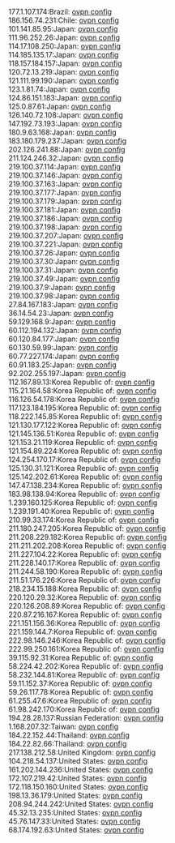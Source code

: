 177.1.107.174:Brazil: [ovpn config](vpn/177_1_107_174.ovpn)  
186.156.74.231:Chile: [ovpn config](vpn/186_156_74_231.ovpn)  
101.141.85.95:Japan: [ovpn config](vpn/101_141_85_95.ovpn)  
111.96.252.26:Japan: [ovpn config](vpn/111_96_252_26.ovpn)  
114.17.108.250:Japan: [ovpn config](vpn/114_17_108_250.ovpn)  
114.185.135.17:Japan: [ovpn config](vpn/114_185_135_17.ovpn)  
118.157.184.157:Japan: [ovpn config](vpn/118_157_184_157.ovpn)  
120.72.13.219:Japan: [ovpn config](vpn/120_72_13_219.ovpn)  
121.111.99.190:Japan: [ovpn config](vpn/121_111_99_190.ovpn)  
123.1.81.74:Japan: [ovpn config](vpn/123_1_81_74.ovpn)  
124.86.151.183:Japan: [ovpn config](vpn/124_86_151_183.ovpn)  
125.0.87.61:Japan: [ovpn config](vpn/125_0_87_61.ovpn)  
126.140.72.108:Japan: [ovpn config](vpn/126_140_72_108.ovpn)  
147.192.73.193:Japan: [ovpn config](vpn/147_192_73_193.ovpn)  
180.9.63.168:Japan: [ovpn config](vpn/180_9_63_168.ovpn)  
183.180.179.237:Japan: [ovpn config](vpn/183_180_179_237.ovpn)  
202.126.241.88:Japan: [ovpn config](vpn/202_126_241_88.ovpn)  
211.124.246.32:Japan: [ovpn config](vpn/211_124_246_32.ovpn)  
219.100.37.114:Japan: [ovpn config](vpn/219_100_37_114.ovpn)  
219.100.37.146:Japan: [ovpn config](vpn/219_100_37_146.ovpn)  
219.100.37.163:Japan: [ovpn config](vpn/219_100_37_163.ovpn)  
219.100.37.177:Japan: [ovpn config](vpn/219_100_37_177.ovpn)  
219.100.37.179:Japan: [ovpn config](vpn/219_100_37_179.ovpn)  
219.100.37.181:Japan: [ovpn config](vpn/219_100_37_181.ovpn)  
219.100.37.186:Japan: [ovpn config](vpn/219_100_37_186.ovpn)  
219.100.37.198:Japan: [ovpn config](vpn/219_100_37_198.ovpn)  
219.100.37.207:Japan: [ovpn config](vpn/219_100_37_207.ovpn)  
219.100.37.221:Japan: [ovpn config](vpn/219_100_37_221.ovpn)  
219.100.37.26:Japan: [ovpn config](vpn/219_100_37_26.ovpn)  
219.100.37.30:Japan: [ovpn config](vpn/219_100_37_30.ovpn)  
219.100.37.31:Japan: [ovpn config](vpn/219_100_37_31.ovpn)  
219.100.37.49:Japan: [ovpn config](vpn/219_100_37_49.ovpn)  
219.100.37.9:Japan: [ovpn config](vpn/219_100_37_9.ovpn)  
219.100.37.98:Japan: [ovpn config](vpn/219_100_37_98.ovpn)  
27.84.167.183:Japan: [ovpn config](vpn/27_84_167_183.ovpn)  
36.14.54.23:Japan: [ovpn config](vpn/36_14_54_23.ovpn)  
59.129.168.9:Japan: [ovpn config](vpn/59_129_168_9.ovpn)  
60.112.194.132:Japan: [ovpn config](vpn/60_112_194_132.ovpn)  
60.120.84.177:Japan: [ovpn config](vpn/60_120_84_177.ovpn)  
60.130.59.99:Japan: [ovpn config](vpn/60_130_59_99.ovpn)  
60.77.227.174:Japan: [ovpn config](vpn/60_77_227_174.ovpn)  
60.91.183.25:Japan: [ovpn config](vpn/60_91_183_25.ovpn)  
92.202.255.197:Japan: [ovpn config](vpn/92_202_255_197.ovpn)  
112.167.89.13:Korea Republic of: [ovpn config](vpn/112_167_89_13.ovpn)  
115.21.164.58:Korea Republic of: [ovpn config](vpn/115_21_164_58.ovpn)  
116.126.54.178:Korea Republic of: [ovpn config](vpn/116_126_54_178.ovpn)  
117.123.184.195:Korea Republic of: [ovpn config](vpn/117_123_184_195.ovpn)  
118.222.145.85:Korea Republic of: [ovpn config](vpn/118_222_145_85.ovpn)  
121.130.177.122:Korea Republic of: [ovpn config](vpn/121_130_177_122.ovpn)  
121.145.136.51:Korea Republic of: [ovpn config](vpn/121_145_136_51.ovpn)  
121.153.21.119:Korea Republic of: [ovpn config](vpn/121_153_21_119.ovpn)  
121.154.89.224:Korea Republic of: [ovpn config](vpn/121_154_89_224.ovpn)  
124.254.170.17:Korea Republic of: [ovpn config](vpn/124_254_170_17.ovpn)  
125.130.31.121:Korea Republic of: [ovpn config](vpn/125_130_31_121.ovpn)  
125.142.202.61:Korea Republic of: [ovpn config](vpn/125_142_202_61.ovpn)  
147.47.138.234:Korea Republic of: [ovpn config](vpn/147_47_138_234.ovpn)  
183.98.138.94:Korea Republic of: [ovpn config](vpn/183_98_138_94.ovpn)  
1.239.160.125:Korea Republic of: [ovpn config](vpn/1_239_160_125.ovpn)  
1.239.191.40:Korea Republic of: [ovpn config](vpn/1_239_191_40.ovpn)  
210.99.33.174:Korea Republic of: [ovpn config](vpn/210_99_33_174.ovpn)  
211.180.247.205:Korea Republic of: [ovpn config](vpn/211_180_247_205.ovpn)  
211.208.229.182:Korea Republic of: [ovpn config](vpn/211_208_229_182.ovpn)  
211.211.202.208:Korea Republic of: [ovpn config](vpn/211_211_202_208.ovpn)  
211.227.104.22:Korea Republic of: [ovpn config](vpn/211_227_104_22.ovpn)  
211.228.140.17:Korea Republic of: [ovpn config](vpn/211_228_140_17.ovpn)  
211.244.58.190:Korea Republic of: [ovpn config](vpn/211_244_58_190.ovpn)  
211.51.176.226:Korea Republic of: [ovpn config](vpn/211_51_176_226.ovpn)  
218.234.15.188:Korea Republic of: [ovpn config](vpn/218_234_15_188.ovpn)  
220.120.29.32:Korea Republic of: [ovpn config](vpn/220_120_29_32.ovpn)  
220.126.208.89:Korea Republic of: [ovpn config](vpn/220_126_208_89.ovpn)  
220.87.216.167:Korea Republic of: [ovpn config](vpn/220_87_216_167.ovpn)  
221.151.156.36:Korea Republic of: [ovpn config](vpn/221_151_156_36.ovpn)  
221.159.144.7:Korea Republic of: [ovpn config](vpn/221_159_144_7.ovpn)  
222.98.146.246:Korea Republic of: [ovpn config](vpn/222_98_146_246.ovpn)  
222.99.250.161:Korea Republic of: [ovpn config](vpn/222_99_250_161.ovpn)  
39.115.92.31:Korea Republic of: [ovpn config](vpn/39_115_92_31.ovpn)  
58.224.42.202:Korea Republic of: [ovpn config](vpn/58_224_42_202.ovpn)  
58.232.144.81:Korea Republic of: [ovpn config](vpn/58_232_144_81.ovpn)  
59.11.152.37:Korea Republic of: [ovpn config](vpn/59_11_152_37.ovpn)  
59.26.117.78:Korea Republic of: [ovpn config](vpn/59_26_117_78.ovpn)  
61.255.47.6:Korea Republic of: [ovpn config](vpn/61_255_47_6.ovpn)  
61.98.242.170:Korea Republic of: [ovpn config](vpn/61_98_242_170.ovpn)  
194.28.28.137:Russian Federation: [ovpn config](vpn/194_28_28_137.ovpn)  
1.168.207.32:Taiwan: [ovpn config](vpn/1_168_207_32.ovpn)  
184.22.152.44:Thailand: [ovpn config](vpn/184_22_152_44.ovpn)  
184.22.82.66:Thailand: [ovpn config](vpn/184_22_82_66.ovpn)  
217.138.212.58:United Kingdom: [ovpn config](vpn/217_138_212_58.ovpn)  
104.218.54.137:United States: [ovpn config](vpn/104_218_54_137.ovpn)  
161.202.144.236:United States: [ovpn config](vpn/161_202_144_236.ovpn)  
172.107.219.42:United States: [ovpn config](vpn/172_107_219_42.ovpn)  
172.118.150.160:United States: [ovpn config](vpn/172_118_150_160.ovpn)  
198.13.36.179:United States: [ovpn config](vpn/198_13_36_179.ovpn)  
208.94.244.242:United States: [ovpn config](vpn/208_94_244_242.ovpn)  
45.32.13.235:United States: [ovpn config](vpn/45_32_13_235.ovpn)  
45.76.147.33:United States: [ovpn config](vpn/45_76_147_33.ovpn)  
68.174.192.63:United States: [ovpn config](vpn/68_174_192_63.ovpn)  

